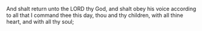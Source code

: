 And shalt return unto the LORD thy God, and shalt obey his voice according to all that I command thee this day, thou and thy children, with all thine heart, and with all thy soul;
